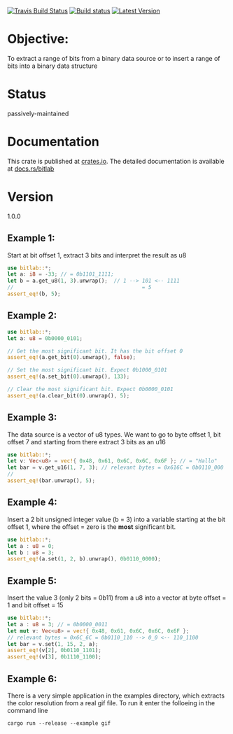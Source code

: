 [![Travis Build Status](https://api.travis-ci.org/kkayal/bitlab.svg?branch=master)](https://travis-ci.org/kkayal/bitlab)
[![Build status](https://ci.appveyor.com/api/projects/status/drb2hj2hy1bcs9ve?svg=true)](https://ci.appveyor.com/project/kkayal/bitlab)
[![Latest Version](https://img.shields.io/crates/v/bitlab.svg)](https://crates.io/crates/bitlab)

# Objective:

To extract a range of bits from a binary data source or to insert a range of bits into a binary data structure

# Status

passively-maintained

# Documentation

This crate is published at [crates.io](https://crates.io/crates/bitlab). The detailed documentation is available at [docs.rs/bitlab](https://docs.rs/bitlab/)

# Version

1.0.0

## Example 1: 

Start at bit offset 1, extract 3 bits and interpret the result as u8

```rust
use bitlab::*;
let a: i8 = -33; // = 0b1101_1111;
let b = a.get_u8(1, 3).unwrap();  // 1 --> 101 <-- 1111
//                                         = 5
assert_eq!(b, 5);
```

## Example 2:

```rust
use bitlab::*;
let a: u8 = 0b0000_0101;

// Get the most significant bit. It has the bit offset 0
assert_eq!(a.get_bit(0).unwrap(), false);

// Set the most significant bit. Expect 0b1000_0101
assert_eq!(a.set_bit(0).unwrap(), 133);

// Clear the most significant bit. Expect 0b0000_0101
assert_eq!(a.clear_bit(0).unwrap(), 5);
```

## Example 3: 

The data source is a vector of u8 types. We want to go to byte offset 1, 
bit offset 7 and starting from there extract 3 bits as an u16

```rust
use bitlab::*;
let v: Vec<u8> = vec!{ 0x48, 0x61, 0x6C, 0x6C, 0x6F }; // = "Hallo"
let bar = v.get_u16(1, 7, 3); // relevant bytes = 0x616C = 0b0110_000  --> 1_01 <-- 10_1100
//                                                                         = 5
assert_eq!(bar.unwrap(), 5);
```

## Example 4:

Insert a 2 bit unsigned integer value (b = 3) into a variable starting at the bit offset 1, where the offset = zero is the **most** significant bit.

```rust
use bitlab::*;
let a : u8 = 0;
let b : u8 = 3;
assert_eq!(a.set(1, 2, b).unwrap(), 0b0110_0000);
```

## Example 5:

Insert the value 3 (only 2 bits = 0b11) from a u8 into a vector
at byte offset = 1 and bit offset = 15

```rust
use bitlab::*;
let a : u8 = 3; // = 0b0000_0011
let mut v: Vec<u8> = vec!{ 0x48, 0x61, 0x6C, 0x6C, 0x6F };
// relevant bytes = 0x6C_6C = 0b0110_110 --> 0_0 <-- 110_1100
let bar = v.set(1, 15, 2, a);
assert_eq!(v[2], 0b0110_1101);
assert_eq!(v[3], 0b1110_1100);
```

## Example 6:

There is a very simple application in the examples directory, which extracts the color resolution from a real gif file. To run it enter the folloeing in the command line

```
cargo run --release --example gif
```

